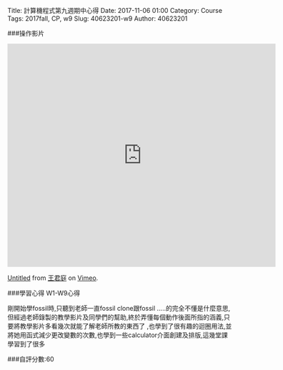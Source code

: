 Title: 計算機程式第九週期中心得
Date: 2017-11-06 01:00
Category: Course
Tags: 2017fall, CP,  w9
Slug: 40623201-w9
Author: 40623201




<!-- PELICAN_END_SUMMARY -->

###操作影片

<iframe src="https://player.vimeo.com/video/241456122" width="600" height="500" frameborder="0" webkitallowfullscreen mozallowfullscreen allowfullscreen></iframe>
<p><a href="https://vimeo.com/241456122">Untitled</a> from <a href="https://vimeo.com/user73464997">王君庭</a> on <a href="https://vimeo.com">Vimeo</a>.</p>

###學習心得
W1-W9心得

剛開始學fossil時,只聽到老師一直fossil clone跟fossil .....的完全不懂是什麼意思, 但經過老師錄製的教學影片及同學們的幫助,終於弄懂每個動作後面所指的涵義,只要將教學影片多看幾次就能了解老師所教的東西了 ,也學到了很有趣的迴圈用法,並將她用函式減少更改變數的次數,也學到一些calculator介面創建及排版,這幾堂課學習到了很多

###自評分數:60

